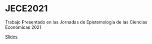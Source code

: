 # JECE2021
Trabajo Presentado en las Jornadas de Epistemología de las Ciencias Económicas 2021

[Slides](https://docs.google.com/presentation/d/1d6pbmMQYQA9G1fTYwm86IQjq4j2a6641v6cxknbsn-g/edit?usp=sharing)
